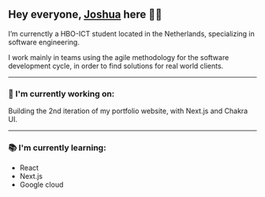 <!-- ![banner](https://github.com/josh0x/josh-hz.github.io/blob/master/img/DJI_0104.jpeg) -->

## Hey everyone, [Joshua](https://joshuabowers.nl) here 👋🏽 

I’m currenctly a HBO-ICT student located in the Netherlands, specializing in software engineering. 

I work mainly in teams using the agile methodology for the software development cycle, in order to find solutions for real world clients.

--- 

### 🚀 I'm currently working on: 

Building the 2nd iteration of my portfolio website, with Next.js and Chakra UI. 

--- 

### 📚 I'm currently learning: 

- React
- Next.js
- Google cloud

